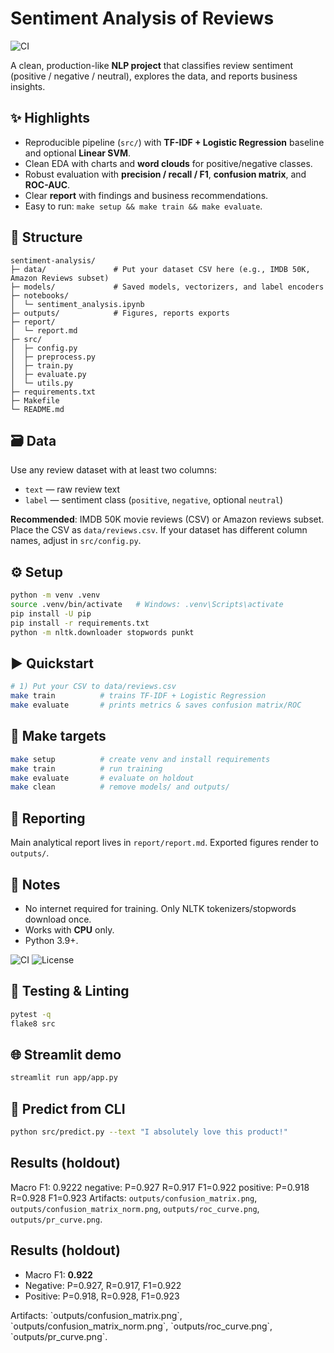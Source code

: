 # Sentiment Analysis of Reviews
![CI](https://github.com/coldz1ra/sentiment-analysis/actions/workflows/python-ci.yml/badge.svg)

A clean, production-like **NLP project** that classifies review sentiment (positive / negative / neutral), explores the data, and reports business insights.

## ✨ Highlights
- Reproducible pipeline (`src/`) with **TF-IDF + Logistic Regression** baseline and optional **Linear SVM**.
- Clean EDA with charts and **word clouds** for positive/negative classes.
- Robust evaluation with **precision / recall / F1**, **confusion matrix**, and **ROC-AUC**.
- Clear **report** with findings and business recommendations.
- Easy to run: `make setup && make train && make evaluate`.

## 📂 Structure
```
sentiment-analysis/
├─ data/               # Put your dataset CSV here (e.g., IMDB 50K, Amazon Reviews subset)
├─ models/             # Saved models, vectorizers, and label encoders
├─ notebooks/
│  └─ sentiment_analysis.ipynb
├─ outputs/            # Figures, reports exports
├─ report/
│  └─ report.md
├─ src/
│  ├─ config.py
│  ├─ preprocess.py
│  ├─ train.py
│  ├─ evaluate.py
│  └─ utils.py
├─ requirements.txt
├─ Makefile
└─ README.md
```

## 🗃️ Data
Use any review dataset with at least two columns:
- `text` — raw review text
- `label` — sentiment class (`positive`, `negative`, optional `neutral`)

**Recommended**: IMDB 50K movie reviews (CSV) or Amazon reviews subset.  
Place the CSV as `data/reviews.csv`. If your dataset has different column names, adjust in `src/config.py`.

## ⚙️ Setup
```bash
python -m venv .venv
source .venv/bin/activate   # Windows: .venv\Scripts\activate
pip install -U pip
pip install -r requirements.txt
python -m nltk.downloader stopwords punkt
```

## ▶️ Quickstart
```bash
# 1) Put your CSV to data/reviews.csv
make train          # trains TF-IDF + Logistic Regression
make evaluate       # prints metrics & saves confusion matrix/ROC
```

## 🔧 Make targets
```bash
make setup          # create venv and install requirements
make train          # run training
make evaluate       # evaluate on holdout
make clean          # remove models/ and outputs/
```

## 📑 Reporting
Main analytical report lives in `report/report.md`. Exported figures render to `outputs/`.

## 🧪 Notes
- No internet required for training. Only NLTK tokenizers/stopwords download once.
- Works with **CPU** only.
- Python 3.9+.


![CI](https://img.shields.io/badge/CI-GitHub%20Actions-blue)
![License](https://img.shields.io/badge/license-MIT-informational)

## 🧪 Testing & Linting
```bash
pytest -q
flake8 src
```

## 🌐 Streamlit demo
```bash
streamlit run app/app.py
```

## 🔮 Predict from CLI
```bash
python src/predict.py --text "I absolutely love this product!"
```

## Results (holdout)
Macro F1: 0.9222
negative: P=0.927 R=0.917 F1=0.922
positive: P=0.918 R=0.928 F1=0.923
Artifacts: `outputs/confusion_matrix.png`, `outputs/confusion_matrix_norm.png`, `outputs/roc_curve.png`, `outputs/pr_curve.png`.


## Results (holdout)
- Macro F1: **0.922**
- Negative: P=0.927, R=0.917, F1=0.922
- Positive: P=0.918, R=0.928, F1=0.923

Artifacts: \`outputs/confusion_matrix.png\`, \`outputs/confusion_matrix_norm.png\`, \`outputs/roc_curve.png\`, \`outputs/pr_curve.png\`.
